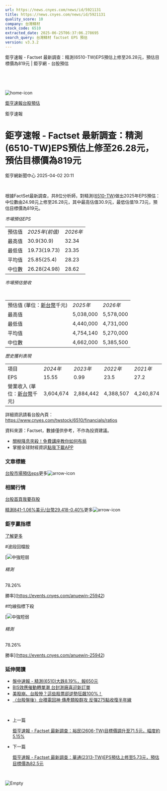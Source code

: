 ```yaml
---
url: https://news.cnyes.com/news/id/5921131
title: https://news.cnyes.com/news/id/5921131
quality_score: 10
company: 台灣精材
stock_code: 6510
extracted_date: 2025-06-25T06:37:06.278695
search_query: 台灣精材 factset EPS 預估
version: v3.3.2
---
```


鉅亨速報 - Factset 最新調查：精測(6510-TW)EPS預估上修至26.28元，預估目標價為819元 | 鉅亨網 - 台股預估

‌

‌

![home-icon](/assets/icons/breadCrumb/symbol-icon-home.svg)

[鉅亨速報](/news/cat/anue_live)[台股預估](/news/cat/tw_forecast)

鉅亨速報

# 鉅亨速報 - Factset 最新調查：精測(6510-TW)EPS預估上修至26.28元，預估目標價為819元

鉅亨網新聞中心 2025-04-02 20:11

‌

根據FactSet最新調查，共8位分析師，對精測([6510-TW](https://www.cnyes.com/twstock/6510))做出2025年EPS預估：中位數由24.98元上修至26.28元，其中最高估值30.9元，最低估值19.73元，預估目標價為819元。

*市場預估EPS*

|  |  |  |
| --- | --- | --- |
| 預估值 | *2025年(前值)* | *2026年* |
| 最高值 | 30.9(30.9) | 32.34 |
| 最低值 | 19.73(19.73) | 23.35 |
| 平均值 | 25.85(25.4) | 28.23 |
| 中位數 | 26.28(24.98) | 28.62 |

*市場預估營收*

‌

|  |  |  |
| --- | --- | --- |
| 預估值 (單位：[新台幣](https://invest.cnyes.com/forex/detail/usdtwd)千元) | *2025年* | *2026年* |
| 最高值 | 5,038,000 | 5,578,000 |
| 最低值 | 4,440,000 | 4,731,000 |
| 平均值 | 4,754,140 | 5,270,000 |
| 中位數 | 4,662,000 | 5,385,500 |

*歷史獲利表現*

|  |  |  |  |  |
| --- | --- | --- | --- | --- |
| 項目 | *2024年* | *2023年* | *2022年* | *2021年* |
| EPS | 15.55 | 0.99 | 23.5 | 27.2 |
| 營業收入 (單位：[新台幣](https://invest.cnyes.com/forex/detail/usdtwd)千元) | 3,604,674 | 2,884,442 | 4,388,507 | 4,240,874 |

詳細資訊請看台股內頁：  
<https://www.cnyes.com/twstock/6510/financials/ratios>

資料來源：Factset，數據僅供參考，不作為投資建議。

* [關稅降息夾殺！免費講座教你如何布局](https://www.rsc.com.tw/Cnyes_RSC/SeminarBooking2025InvestmentOutlook.aspx?utm_source=anue&utm_medium=usstocks_end)
* 掌握全球財經資訊[點我下載APP](http://www.cnyes.com/app/?utm_source=mweb&utm_medium=HamMenuBanner&utm_campaign=fixed&utm_content=entr)

### 文章標籤

[台股](https://news.cnyes.com/tag/台股 "台股")[市場預估](https://news.cnyes.com/tag/市場預估 "市場預估")[eps](https://news.cnyes.com/tag/eps "eps")更多![arrow-icon](/assets/icons/arrows/arrow-down.svg)

### 相關行情

[台股首頁](https://www.cnyes.com/twstock)[我要存股](https://supr.link/8OHaU)

[精測841-1.06%](https://www.cnyes.com/twstock/6510)[美元/台幣29.418-0.40%](https://invest.cnyes.com/forex/detail/USDTWD)更多![arrow-icon](/assets/icons/arrows/arrow-down.svg)

### 鉅亨贏指標

[了解更多](https://events.cnyes.com/anuewin-25942)

#波段回檔股

[![中強短弱](/assets/icons/win-indicator/long-to-short.svg)

###### 精測

78.26%

勝率](https://events.cnyes.com/anuewin-25942)

#均線指標下殺

[![中強短弱](/assets/icons/win-indicator/long-to-short.svg)

###### 精測

78.26%

勝率](https://events.cnyes.com/anuewin-25942)

### 延伸閱讀

* [盤中速報 - 精測(6510)大跌8.19%，報650元](/news/id/5916899)
* [BIS效應催動轉單潮 台封測廠喜迎新訂單](/news/id/5903099)
* [美股崩、台股慘？這些股票卻逆勢狂飆100%！](/news/id/5889999)
* [〈台股盤後〉台積電回神 傳產類股群攻 反彈275點收復半年線](/news/id/5883182)

‌

* 上一篇

  [鉅亨速報 - Factset 最新調查：裕民(2606-TW)目標價調升至71.5元，幅度約5.15%](/news/id/5921376)
* 下一篇

  [鉅亨速報 - Factset 最新調查：華通(2313-TW)EPS預估上修至5.73元，預估目標價為82.5元](/news/id/5920810)

‌

![Empty](/assets/icons/skeleton/empty-image.svg)

‌